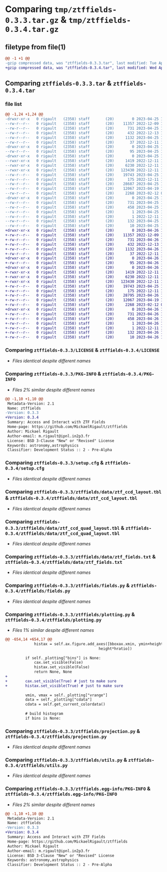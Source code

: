 # Comparing `tmp/ztffields-0.3.3.tar.gz` & `tmp/ztffields-0.3.4.tar.gz`

## filetype from file(1)

```diff
@@ -1 +1 @@
-gzip compressed data, was "ztffields-0.3.3.tar", last modified: Tue Apr 25 14:53:38 2023, max compression
+gzip compressed data, was "ztffields-0.3.4.tar", last modified: Wed Apr 26 12:49:22 2023, max compression
```

## Comparing `ztffields-0.3.3.tar` & `ztffields-0.3.4.tar`

### file list

```diff
@@ -1,24 +1,24 @@
-drwxr-xr-x   0 rigault   (2358) staff       (20)        0 2023-04-25 14:53:38.340993 ztffields-0.3.3/
--rw-r--r--   0 rigault   (2358) staff       (20)    11357 2022-12-09 18:53:25.000000 ztffields-0.3.3/LICENSE
--rw-r--r--   0 rigault   (2358) staff       (20)      731 2023-04-25 14:53:38.341058 ztffields-0.3.3/PKG-INFO
--rw-r--r--   0 rigault   (2358) staff       (20)      432 2022-12-13 14:52:32.000000 ztffields-0.3.3/README.md
--rw-r--r--   0 rigault   (2358) staff       (20)     1132 2023-04-25 14:53:38.341369 ztffields-0.3.3/setup.cfg
--rw-r--r--   0 rigault   (2358) staff       (20)       37 2022-12-11 14:43:45.000000 ztffields-0.3.3/setup.py
-drwxr-xr-x   0 rigault   (2358) staff       (20)        0 2023-04-25 14:53:38.339034 ztffields-0.3.3/ztffields/
--rw-r--r--   0 rigault   (2358) staff       (20)       95 2023-04-25 14:53:03.000000 ztffields-0.3.3/ztffields/__init__.py
-drwxr-xr-x   0 rigault   (2358) staff       (20)        0 2023-04-25 14:53:38.340362 ztffields-0.3.3/ztffields/data/
--rwxr-xr-x   0 rigault   (2358) staff       (20)     1419 2022-12-11 14:44:47.000000 ztffields-0.3.3/ztffields/data/ztf_ccd_layout.tbl
--rwxr-xr-x   0 rigault   (2358) staff       (20)     6230 2022-12-11 14:44:47.000000 ztffields-0.3.3/ztffields/data/ztf_ccd_quad_layout.tbl
--rwxr-xr-x   0 rigault   (2358) staff       (20)   123430 2022-12-11 14:44:47.000000 ztffields-0.3.3/ztffields/data/ztf_fields.txt
--rw-r--r--   0 rigault   (2358) staff       (20)    19743 2023-04-25 14:27:27.000000 ztffields-0.3.3/ztffields/fields.py
--rw-r--r--   0 rigault   (2358) staff       (20)      175 2022-12-11 14:47:26.000000 ztffields-0.3.3/ztffields/io.py
--rw-r--r--   0 rigault   (2358) staff       (20)    28687 2023-04-25 14:41:39.000000 ztffields-0.3.3/ztffields/plotting.py
--rw-r--r--   0 rigault   (2358) staff       (20)    12067 2023-04-19 13:38:56.000000 ztffields-0.3.3/ztffields/projection.py
--rw-r--r--   0 rigault   (2358) staff       (20)     2268 2023-02-12 07:53:02.000000 ztffields-0.3.3/ztffields/utils.py
-drwxr-xr-x   0 rigault   (2358) staff       (20)        0 2023-04-25 14:53:38.339795 ztffields-0.3.3/ztffields.egg-info/
--rw-r--r--   0 rigault   (2358) staff       (20)      731 2023-04-25 14:53:38.000000 ztffields-0.3.3/ztffields.egg-info/PKG-INFO
--rw-r--r--   0 rigault   (2358) staff       (20)      458 2023-04-25 14:53:38.000000 ztffields-0.3.3/ztffields.egg-info/SOURCES.txt
--rw-r--r--   0 rigault   (2358) staff       (20)        1 2023-04-25 14:53:38.000000 ztffields-0.3.3/ztffields.egg-info/dependency_links.txt
--rw-r--r--   0 rigault   (2358) staff       (20)        1 2022-12-11 14:44:59.000000 ztffields-0.3.3/ztffields.egg-info/not-zip-safe
--rw-r--r--   0 rigault   (2358) staff       (20)      132 2023-04-25 14:53:38.000000 ztffields-0.3.3/ztffields.egg-info/requires.txt
--rw-r--r--   0 rigault   (2358) staff       (20)       10 2023-04-25 14:53:38.000000 ztffields-0.3.3/ztffields.egg-info/top_level.txt
+drwxr-xr-x   0 rigault   (2358) staff       (20)        0 2023-04-26 12:49:22.530425 ztffields-0.3.4/
+-rw-r--r--   0 rigault   (2358) staff       (20)    11357 2022-12-09 18:53:25.000000 ztffields-0.3.4/LICENSE
+-rw-r--r--   0 rigault   (2358) staff       (20)      731 2023-04-26 12:49:22.530484 ztffields-0.3.4/PKG-INFO
+-rw-r--r--   0 rigault   (2358) staff       (20)      432 2022-12-13 14:52:32.000000 ztffields-0.3.4/README.md
+-rw-r--r--   0 rigault   (2358) staff       (20)     1132 2023-04-26 12:49:22.530776 ztffields-0.3.4/setup.cfg
+-rw-r--r--   0 rigault   (2358) staff       (20)       37 2022-12-11 14:43:45.000000 ztffields-0.3.4/setup.py
+drwxr-xr-x   0 rigault   (2358) staff       (20)        0 2023-04-26 12:49:22.529317 ztffields-0.3.4/ztffields/
+-rw-r--r--   0 rigault   (2358) staff       (20)       95 2023-04-26 12:48:59.000000 ztffields-0.3.4/ztffields/__init__.py
+drwxr-xr-x   0 rigault   (2358) staff       (20)        0 2023-04-26 12:49:22.530266 ztffields-0.3.4/ztffields/data/
+-rwxr-xr-x   0 rigault   (2358) staff       (20)     1419 2022-12-11 14:44:47.000000 ztffields-0.3.4/ztffields/data/ztf_ccd_layout.tbl
+-rwxr-xr-x   0 rigault   (2358) staff       (20)     6230 2022-12-11 14:44:47.000000 ztffields-0.3.4/ztffields/data/ztf_ccd_quad_layout.tbl
+-rwxr-xr-x   0 rigault   (2358) staff       (20)   123430 2022-12-11 14:44:47.000000 ztffields-0.3.4/ztffields/data/ztf_fields.txt
+-rw-r--r--   0 rigault   (2358) staff       (20)    19743 2023-04-25 14:27:27.000000 ztffields-0.3.4/ztffields/fields.py
+-rw-r--r--   0 rigault   (2358) staff       (20)      175 2022-12-11 14:47:26.000000 ztffields-0.3.4/ztffields/io.py
+-rw-r--r--   0 rigault   (2358) staff       (20)    28795 2023-04-26 12:48:29.000000 ztffields-0.3.4/ztffields/plotting.py
+-rw-r--r--   0 rigault   (2358) staff       (20)    12067 2023-04-19 13:38:56.000000 ztffields-0.3.4/ztffields/projection.py
+-rw-r--r--   0 rigault   (2358) staff       (20)     2268 2023-02-12 07:53:02.000000 ztffields-0.3.4/ztffields/utils.py
+drwxr-xr-x   0 rigault   (2358) staff       (20)        0 2023-04-26 12:49:22.529951 ztffields-0.3.4/ztffields.egg-info/
+-rw-r--r--   0 rigault   (2358) staff       (20)      731 2023-04-26 12:49:22.000000 ztffields-0.3.4/ztffields.egg-info/PKG-INFO
+-rw-r--r--   0 rigault   (2358) staff       (20)      458 2023-04-26 12:49:22.000000 ztffields-0.3.4/ztffields.egg-info/SOURCES.txt
+-rw-r--r--   0 rigault   (2358) staff       (20)        1 2023-04-26 12:49:22.000000 ztffields-0.3.4/ztffields.egg-info/dependency_links.txt
+-rw-r--r--   0 rigault   (2358) staff       (20)        1 2022-12-11 14:44:59.000000 ztffields-0.3.4/ztffields.egg-info/not-zip-safe
+-rw-r--r--   0 rigault   (2358) staff       (20)      132 2023-04-26 12:49:22.000000 ztffields-0.3.4/ztffields.egg-info/requires.txt
+-rw-r--r--   0 rigault   (2358) staff       (20)       10 2023-04-26 12:49:22.000000 ztffields-0.3.4/ztffields.egg-info/top_level.txt
```

### Comparing `ztffields-0.3.3/LICENSE` & `ztffields-0.3.4/LICENSE`

 * *Files identical despite different names*

### Comparing `ztffields-0.3.3/PKG-INFO` & `ztffields-0.3.4/PKG-INFO`

 * *Files 2% similar despite different names*

```diff
@@ -1,10 +1,10 @@
 Metadata-Version: 2.1
 Name: ztffields
-Version: 0.3.3
+Version: 0.3.4
 Summary: Access and Interact with ZTF Fields
 Home-page: https://github.com/MickaelRigault/ztffields
 Author: Mickael Rigault
 Author-email: m.rigault@ipnl.in2p3.fr
 License: BSD 3-Clause "New" or "Revised" License
 Keywords: astronomy,astrophysics
 Classifier: Development Status :: 2 - Pre-Alpha
```

### Comparing `ztffields-0.3.3/setup.cfg` & `ztffields-0.3.4/setup.cfg`

 * *Files identical despite different names*

### Comparing `ztffields-0.3.3/ztffields/data/ztf_ccd_layout.tbl` & `ztffields-0.3.4/ztffields/data/ztf_ccd_layout.tbl`

 * *Files identical despite different names*

### Comparing `ztffields-0.3.3/ztffields/data/ztf_ccd_quad_layout.tbl` & `ztffields-0.3.4/ztffields/data/ztf_ccd_quad_layout.tbl`

 * *Files identical despite different names*

### Comparing `ztffields-0.3.3/ztffields/data/ztf_fields.txt` & `ztffields-0.3.4/ztffields/data/ztf_fields.txt`

 * *Files identical despite different names*

### Comparing `ztffields-0.3.3/ztffields/fields.py` & `ztffields-0.3.4/ztffields/fields.py`

 * *Files identical despite different names*

### Comparing `ztffields-0.3.3/ztffields/plotting.py` & `ztffields-0.3.4/ztffields/plotting.py`

 * *Files 1% similar despite different names*

```diff
@@ -654,14 +654,17 @@
             histax = self.ax.figure.add_axes([bboxax.xmin, ymin+height*(1-hratio), bboxax.width, 
                                          height*hratio])
 
         if self._plotting["bins"] is None:
             cax.set_visible(False)
             histax.set_visible(False)
             return None, None
+    
+        cax.set_visible(True) # just to make sure
+        histax.set_visible(True) # just to make sure
         
         vmin, vmax = self._plotting["vrange"]
         data = self._plotting["cdata"]
         cdata = self.get_current_colordata()
         
         # build histogram
         if bins is None:
```

### Comparing `ztffields-0.3.3/ztffields/projection.py` & `ztffields-0.3.4/ztffields/projection.py`

 * *Files identical despite different names*

### Comparing `ztffields-0.3.3/ztffields/utils.py` & `ztffields-0.3.4/ztffields/utils.py`

 * *Files identical despite different names*

### Comparing `ztffields-0.3.3/ztffields.egg-info/PKG-INFO` & `ztffields-0.3.4/ztffields.egg-info/PKG-INFO`

 * *Files 2% similar despite different names*

```diff
@@ -1,10 +1,10 @@
 Metadata-Version: 2.1
 Name: ztffields
-Version: 0.3.3
+Version: 0.3.4
 Summary: Access and Interact with ZTF Fields
 Home-page: https://github.com/MickaelRigault/ztffields
 Author: Mickael Rigault
 Author-email: m.rigault@ipnl.in2p3.fr
 License: BSD 3-Clause "New" or "Revised" License
 Keywords: astronomy,astrophysics
 Classifier: Development Status :: 2 - Pre-Alpha
```

